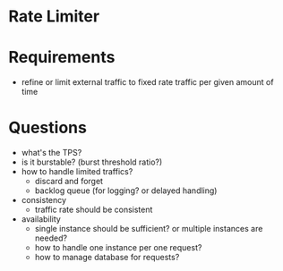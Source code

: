 # Rate Limiter

# Requirements

- refine or limit external traffic to fixed rate traffic per given amount of time

# Questions

- what's the TPS? 
- is it burstable? (burst threshold ratio?)
- how to handle limited traffics?
  - discard and forget
  - backlog queue (for logging? or delayed handling)
- consistency
  - traffic rate should be consistent
- availability
  - single instance should be sufficient? or multiple instances are needed?
  - how to handle one instance per one request?
  - how to manage database for requests?
